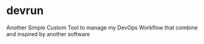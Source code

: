 # devrun
Another Simple Custom Tool to manage my DevOps Workflow that combine and inspired by another software
